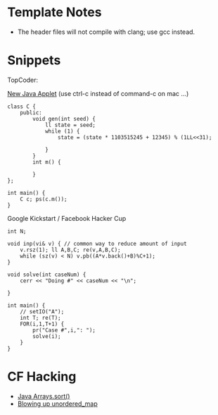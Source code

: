 # Template Notes

- The header files will not compile with clang; use gcc instead.

# Snippets

TopCoder:

[New Java Applet](https://codeforces.com/blog/entry/64597) (use ctrl-c instead of command-c on mac ...)

```
class C {
	public:
		void gen(int seed) {
			ll state = seed;
			while (1) {
				state = (state * 1103515245 + 12345) % (1LL<<31);
				
			}
		}
		int m() {
			
		}
};

int main() {
	C c; ps(c.m());
}
```

Google Kickstart / Facebook Hacker Cup

```
int N;

void inp(vi& v) { // common way to reduce amount of input
	v.rsz(1); ll A,B,C; re(v,A,B,C);
	while (sz(v) < N) v.pb((A*v.back()+B)%C+1);
}

void solve(int caseNum) {
	cerr << "Doing #" << caseNum << "\n";

}

int main() {
	// setIO("A");
	int T; re(T);
	FOR(i,1,T+1) {
		pr("Case #",i,": ");
		solve(i);
	}
}
```

# CF Hacking

 * [Java Arrays.sort()](https://codeforces.com/blog/entry/4827)
 * [Blowing up unordered_map](https://codeforces.com/blog/entry/62393)